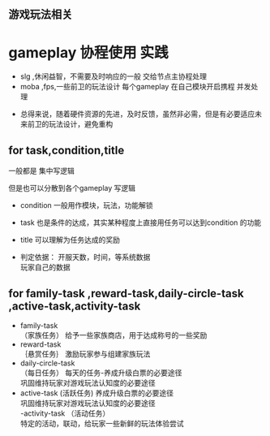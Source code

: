 ## 游戏玩法相关


# gameplay 协程使用 实践

* slg ,休闲益智，不需要及时响应的一般 交给节点主协程处理<br>
* moba ,fps,一些前卫的玩法设计 每个gameplay 在自己模块开启携程 并发处理

- 总得来说，随着硬件资源的先进，及时反馈，虽然非必需，但是有必要适应未来前卫的玩法设计，避免重构



## for task,condition,title

一般都是 集中写逻辑

但是也可以分散到各个gameplay 写逻辑

- condition 一般用作模块，玩法，功能解锁
- task 也是条件的达成，其实某种程度上直接用任务可以达到condition 的功能
- title 可以理解为任务达成的奖励

- 判定依据：
开服天数，时间，等系统数据<br>
玩家自己的数据


## for family-task ,reward-task,daily-circle-task ,active-task,activity-task

- family-task <br>（家族任务）
给予一些家族商店，用于达成称号的一些奖励
- reward-task <br>｛悬赏任务｝
激励玩家参与组建家族玩法
- daily-circle-task<br>（每日任务）
每天的任务-养成升级白票的必要途径<br>
巩固维持玩家对游戏玩法认知度的必要途径<br>
- active-task (活跃任务)
养成升级白票的必要途径<br>
巩固维持玩家对游戏玩法认知度的必要途径<br>
-activity-task （活动任务）<br>
特定的活动，联动，给玩家一些新鲜的玩法体验尝试




